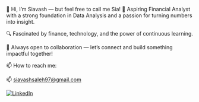 👋 Hi, I’m Siavash — but feel free to call me Sia!
💼 Aspiring Financial Analyst with a strong foundation in Data Analysis and a passion for turning numbers into insight.

🔍 Fascinated by finance, technology, and the power of continuous learning.

🚀 Always open to collaboration — let’s connect and build something impactful together!

📫 How to reach me:
  
📫 siavashsaleh97@gmail.com

[![LinkedIn](https://img.shields.io/badge/LinkedIn-blue?style=for-the-badge&logo=linkedin)](https://www.linkedin.com/in/siavash-saleh/)
